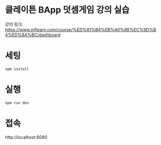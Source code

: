 # 클레이튼 BApp 덧셈게임 강의 실습
강의 링크: https://www.inflearn.com/course/%ED%81%B4%EB%A0%88%EC%9D%B4%ED%8A%BC/dashboard

# 세팅
```
npm install
```
# 실행
```
npm run dev
```
# 접속
http://localhost:8080
